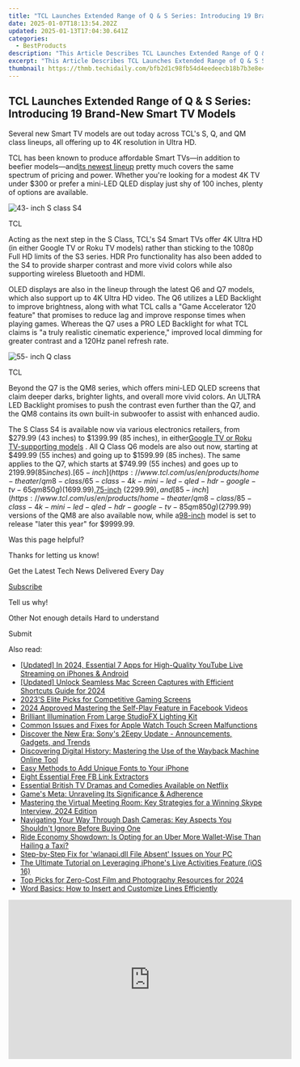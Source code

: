 ```yaml
---
title: "TCL Launches Extended Range of Q & S Series: Introducing 19 Brand-New Smart TV Models"
date: 2025-01-07T18:13:54.202Z
updated: 2025-01-13T17:04:30.641Z
categories:
  - BestProducts
description: "This Article Describes TCL Launches Extended Range of Q & S Series: Introducing 19 Brand-New Smart TV Models"
excerpt: "This Article Describes TCL Launches Extended Range of Q & S Series: Introducing 19 Brand-New Smart TV Models"
thumbnail: https://thmb.techidaily.com/bfb2d1c98fb54d4eedeecb18b7b3e8e4bf5cc53478abbe8f24c12ca82ce21258.jpg
---
```


## TCL Launches Extended Range of Q & S Series: Introducing 19 Brand-New Smart TV Models
 Several new Smart TV models are out today across TCL's S, Q, and QM class lineups, all offering up to 4K resolution in Ultra HD.

 TCL has been known to produce affordable Smart TVs—in addition to beefier models—and[its newest lineup](https://www.prnewswire.com/news-releases/tcl-launches-premium-2023-tv-models-that-build-on-its-leadership-in-high-performance-tvs-301824200.html) pretty much covers the same spectrum of pricing and power. Whether you're looking for a modest 4K TV under $300 or prefer a mini-LED QLED display just shy of 100 inches, plenty of options are available.

![43- inch S class S4 ](https://www.lifewire.com/thmb/TYSxYPQ1mCq8gmXY8MrfH4fUUEo=/1500x0/filters:no_upscale():max_bytes(150000):strip_icc():format(webp)/tclsclass-5347aa6a4efe4dd69a2fe117c0b2a95b.jpg)

TCL

 Acting as the next step in the S Class, TCL's S4 Smart TVs offer 4K Ultra HD (in either Google TV or Roku TV models) rather than sticking to the 1080p Full HD limits of the S3 series. HDR Pro functionality has also been added to the S4 to provide sharper contrast and more vivid colors while also supporting wireless Bluetooth and HDMI.

 OLED displays are also in the lineup through the latest Q6 and Q7 models, which also support up to 4K Ultra HD video. The Q6 utilizes a LED Backlight to improve brightness, along with what TCL calls a "Game Accelerator 120 feature" that promises to reduce lag and improve response times when playing games. Whereas the Q7 uses a PRO LED Backlight for what TCL claims is "a truly realistic cinematic experience," improved local dimming for greater contrast and a 120Hz panel refresh rate.

![55- inch Q class](https://www.lifewire.com/thmb/RayTS5oNOnY0s1zr5-_t7cTmxqk=/1500x0/filters:no_upscale():max_bytes(150000):strip_icc():format(webp)/tclqclass-acba669c45014ef494056d697f592ec7.jpg)

TCL

 Beyond the Q7 is the QM8 series, which offers mini-LED QLED screens that claim deeper darks, brighter lights, and overall more vivid colors. An ULTRA LED Backlight promises to push the contrast even further than the Q7, and the QM8 contains its own built-in subwoofer to assist with enhanced audio.

 The S Class S4 is available now via various electronics retailers, from $279.99 (43 inches) to $1399.99 (85 inches), in either[Google TV or Roku TV-supporting models](https://www.tcl.com/us/en/products/home-theater/s4-class) . All Q Class Q6 models are also out now, starting at $499.99 (55 inches) and going up to $1599.99 (85 inches). The same applies to the Q7, which starts at $749.99 (55 inches) and goes up to $2199.99 (85 inches).[65-inch](https://www.tcl.com/us/en/products/home-theater/qm8-class/65-class-4k-mini-led-qled-hdr-google-tv-65qm850g) ($1699.99),[75-inch](https://www.tcl.com/us/en/products/home-theater/qm8-class/75-class-4k-mini-led-qled-hdr-google-tv-75qm850g) ($2299.99), and[85-inch](https://www.tcl.com/us/en/products/home-theater/qm8-class/85-class-4k-mini-led-qled-hdr-google-tv-85qm850g) ($2799.99) versions of the QM8 are also available now, while a[98-inch](https://www.tcl.com/us/en/products/home-theater/qm8-class/98-class-4k-mini-led-qled-hdr-google-tv-98qm850g) model is set to release "later this year" for $9999.99.

Was this page helpful?

Thanks for letting us know!

 Get the Latest Tech News Delivered Every Day

[Subscribe](https://www.lifewire.com/#)

Tell us why!

 Other  Not enough details  Hard to understand

 Submit

<ins class="adsbygoogle"
     style="display:block"
     data-ad-format="autorelaxed"
     data-ad-client="ca-pub-7571918770474297"
     data-ad-slot="1223367746"></ins>

<ins class="adsbygoogle"
     style="display:block"
     data-ad-client="ca-pub-7571918770474297"
     data-ad-slot="8358498916"
     data-ad-format="auto"
     data-full-width-responsive="true"></ins>

<span class="atpl-alsoreadstyle">Also read:</span>
<div><ul>
<li><a href="https://facebook-record-videos.techidaily.com/updated-in-2024-essential-7-apps-for-high-quality-youtube-live-streaming-on-iphones-and-android/"><u>[Updated] In 2024, Essential 7 Apps for High-Quality YouTube Live Streaming on iPhones & Android</u></a></li>
<li><a href="https://visual-screen-recording.techidaily.com/updated-unlock-seamless-mac-screen-captures-with-efficient-shortcuts-guide-for-2024/"><u>[Updated] Unlock Seamless Mac Screen Captures with Efficient Shortcuts Guide for 2024</u></a></li>
<li><a href="https://buynow-tips.techidaily.com/2023s-elite-picks-for-competitive-gaming-screens/"><u>2023'S Elite Picks for Competitive Gaming Screens</u></a></li>
<li><a href="https://facebook-video-recording.techidaily.com/2024-approved-mastering-the-self-play-feature-in-facebook-videos/"><u>2024 Approved Mastering the Self-Play Feature in Facebook Videos</u></a></li>
<li><a href="https://buynow-tips.techidaily.com/brilliant-illumination-from-large-studiofx-lighting-kit/"><u>Brilliant Illumination From Large StudioFX Lighting Kit</u></a></li>
<li><a href="https://techtrends.techidaily.com/common-issues-and-fixes-for-apple-watch-touch-screen-malfunctions/"><u>Common Issues and Fixes for Apple Watch Touch Screen Malfunctions</u></a></li>
<li><a href="https://techtrends.techidaily.com/discover-the-new-era-sonys-2eepy-update-announcements-gadgets-and-trends/"><u>Discover the New Era: Sony's 2Eepy Update - Announcements, Gadgets, and Trends</u></a></li>
<li><a href="https://techtrends.techidaily.com/discovering-digital-history-mastering-the-use-of-the-wayback-machine-online-tool/"><u>Discovering Digital History: Mastering the Use of the Wayback Machine Online Tool</u></a></li>
<li><a href="https://techtrends.techidaily.com/easy-methods-to-add-unique-fonts-to-your-iphone/"><u>Easy Methods to Add Unique Fonts to Your iPhone</u></a></li>
<li><a href="https://facebook-video-content.techidaily.com/eight-essential-free-fb-link-extractors/"><u>Eight Essential Free FB Link Extractors</u></a></li>
<li><a href="https://techtrends.techidaily.com/essential-british-tv-dramas-and-comedies-available-on-netflix/"><u>Essential British TV Dramas and Comedies Available on Netflix</u></a></li>
<li><a href="https://games-able.techidaily.com/games-meta-unraveling-its-significance-and-adherence/"><u>Game's Meta: Unraveling Its Significance & Adherence</u></a></li>
<li><a href="https://techtrends.techidaily.com/mastering-the-virtual-meeting-room-key-strategies-for-a-winning-skype-interview-2024-edition/"><u>Mastering the Virtual Meeting Room: Key Strategies for a Winning Skype Interview, 2024 Edition</u></a></li>
<li><a href="https://techtrends.techidaily.com/navigating-your-way-through-dash-cameras-key-aspects-you-shouldnt-ignore-before-buying-one/"><u>Navigating Your Way Through Dash Cameras: Key Aspects You Shouldn't Ignore Before Buying One</u></a></li>
<li><a href="https://tech-renaissance.techidaily.com/ride-economy-showdown-is-opting-for-an-uber-more-wallet-wise-than-hailing-a-taxi/"><u>Ride Economy Showdown: Is Opting for an Uber More Wallet-Wise Than Hailing a Taxi?</u></a></li>
<li><a href="https://techtrends.techidaily.com/step-by-step-fix-for-wlanapidll-file-absent-issues-on-your-pc/"><u>Step-by-Step Fix for 'wlanapi.dll File Absent' Issues on Your PC</u></a></li>
<li><a href="https://techtrends.techidaily.com/the-ultimate-tutorial-on-leveraging-iphones-live-activities-feature-ios-16/"><u>The Ultimate Tutorial on Leveraging iPhone's Live Activities Feature (iOS 16)</u></a></li>
<li><a href="https://facebook-video-footage.techidaily.com/top-picks-for-zero-cost-film-and-photography-resources-for-2024/"><u>Top Picks for Zero-Cost Film and Photography Resources for 2024</u></a></li>
<li><a href="https://tech-recovery.techidaily.com/word-basics-how-to-insert-and-customize-lines-efficiently/"><u>Word Basics: How to Insert and Customize Lines Efficiently</u></a></li>
</ul></div>

<!-- affiliate ads begin -->
<iframe width="560" height="315" src="https://www.youtube.com/embed/6nvb0775GOM?si=peBB_Mo_4zcZFuci" title="YouTube video player" frameborder="0" allow="accelerometer; autoplay; clipboard-write; encrypted-media; gyroscope; picture-in-picture; web-share" referrerpolicy="strict-origin-when-cross-origin" allowfullscreen></iframe>
<!-- affiliate ads end -->

